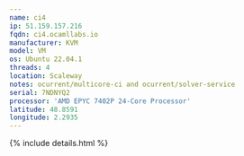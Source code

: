```yaml
---
name: ci4
ip: 51.159.157.216
fqdn: ci4.ocamllabs.io
manufacturer: KVM
model: VM
os: Ubuntu 22.04.1
threads: 4
location: Scaleway
notes: ocurrent/multicore-ci and ocurrent/solver-service
serial: 7NDNYQ2
processor: 'AMD EPYC 7402P 24-Core Processor'
latitude: 48.8591
longitude: 2.2935
---
```

{% include details.html %} 

